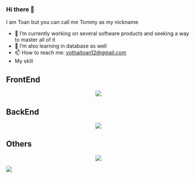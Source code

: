### Hi there 👋 
I am Toan but you can call me Tommy as my nickname
- 🔭 I’m currently working on several software products and seeking a way to master all of it
- 🌱 I’m also learning in database as well
- 📫 How to reach me: vothaitoan12@gmail.com
- My skill 
<h2>FrontEnd</h2>
<p align="center">
  <a href="https://skillicons.dev">
    <img src="https://skillicons.dev/icons?i=react,js,mui,html,css,sass,redux,bootstrap" />
  </a>
</p>
<h2>BackEnd</h2>
<p align="center">
  <a href="https://skillicons.dev">
    <img src="https://skillicons.dev/icons?i=nodejs,mysql,mongodb" />
  </a>
</p>
<h2>Others</h2>
<p align="center">
  <a href="https://skillicons.dev">
    <img src="https://skillicons.dev/icons?i=figma,py,r,git" />
  </a>
</p>
<a href="https://visitcount.itsvg.in">
  <img src="https://visitcount.itsvg.in/api?id=Tommy&label=Profile%20Views&color=4&icon=0&pretty=false" />
</a>
<!--
**tona3922/tona3922** is a ✨ _special_ ✨ repository because its `README.md` (this file) appears on your GitHub profile.

Here are some ideas to get you started:

-->

